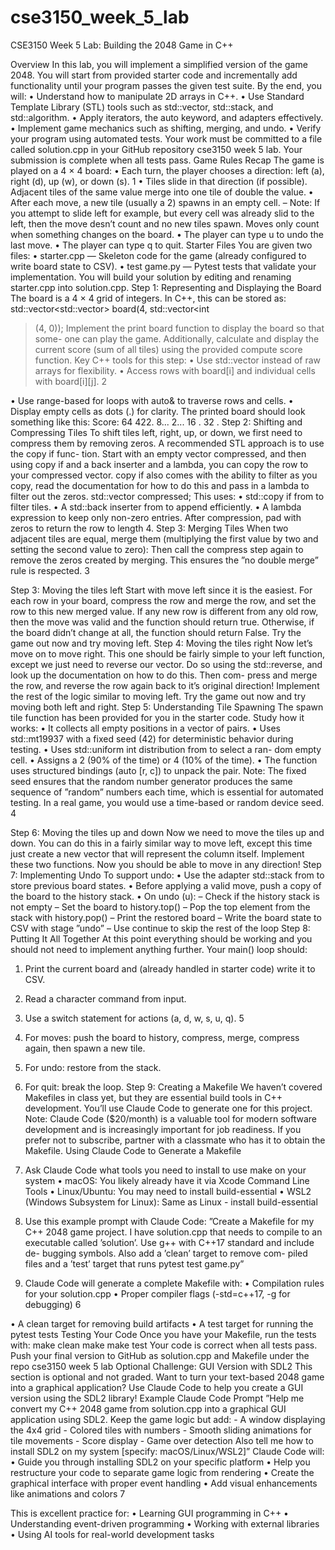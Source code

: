 # cse3150_week_5_lab
CSE3150 Week 5 Lab: Building the 2048 Game in C++

Overview
In this lab, you will implement a simplified version of the game 2048. You will start from provided starter code and incrementally add functionality until your program passes the given test suite.
By the end, you will:
• Understand how to manipulate 2D arrays in C++.
• Use Standard Template Library (STL) tools such as std::vector, std::stack, and std::algorithm.
• Apply iterators, the auto keyword, and adapters effectively.
• Implement game mechanics such as shifting, merging, and undo.
• Verify your program using automated tests.
Your work must be committed to a file called solution.cpp in your GitHub repository cse3150 week 5 lab. Your submission is complete when all tests pass.
Game Rules Recap
The game is played on a 4 × 4 board:
• Each turn, the player chooses a direction: left (a), right (d), up (w), or down (s).
1
• Tiles slide in that direction (if possible). Adjacent tiles of the same value merge into one tile of double the value.
• After each move, a new tile (usually a 2) spawns in an empty cell.
– Note: If you attempt to slide left for example, but every cell was already slid to the left, then the move desn’t count and no new tiles spawn. Moves only count when something changes on the board.
• The player can type u to undo the last move.
• The player can type q to quit.
Starter Files
You are given two files:
• starter.cpp — Skeleton code for the game (already configured to write board state to CSV).
• test game.py — Pytest tests that validate your implementation.
You will build your solution by editing and renaming starter.cpp into
solution.cpp.
Step 1: Representing and Displaying the Board
The board is a 4 × 4 grid of integers. In C++, this can be stored as: std::vector<std::vector<int>> board(4, std::vector<int
>(4, 0));
Implement the print board function to display the board so that some- one can play the game. Additionally, calculate and display the current score (sum of all tiles) using the provided compute score function.
Key C++ tools for this step:
• Use std::vector instead of raw arrays for flexibility.
• Access rows with board[i] and individual cells with board[i][j].
2
  
• Use range-based for loops with auto& to traverse rows and cells.
• Display empty cells as dots (.) for clarity.
The printed board should look something like this:
Score: 64 422. 8... 2... 16 . 32 .
Step 2: Shifting and Compressing Tiles
To shift tiles left, right, up, or down, we first need to compress them by removing zeros. A recommended STL approach is to use the copy if func- tion. Start with an empty vector compressed, and then using copy if and a back inserter and a lambda, you can copy the row to your compressed vector. copy if also comes with the ability to filter as you copy, read the documentation for how to do this and pass in a lambda to filter out the zeros.
std::vector<int> compressed; This uses:
• std::copy if from <algorithm> to filter tiles.
• A std::back inserter from <iterator> to append efficiently. • A lambda expression to keep only non-zero entries.
After compression, pad with zeros to return the row to length 4.
Step 3: Merging Tiles
When two adjacent tiles are equal, merge them (multiplying the first value by two and setting the second value to zero):
Then call the compress step again to remove the zeros created by merging. This ensures the ”no double merge” rule is respected.
3
  
Step 3: Moving the tiles left
Start with move left since it is the easiest. For each row in your board, compress the row and merge the row, and set the row to this new merged value. If any new row is different from any old row, then the move was valid and the function should return true. Otherwise, if the board didn’t change at all, the function should return False.
Try the game out now and try moving left.
Step 4: Moving the tiles right
Now let’s move on to move right. This one should be fairly simple to your left function, except we just need to reverse our vector. Do so using the std::reverse, and look up the documentation on how to do this. Then com- press and merge the row, and reverse the row again back to it’s original direction! Implement the rest of the logic similar to moving left.
Try the game out now and try moving both left and right.
Step 5: Understanding Tile Spawning
The spawn tile function has been provided for you in the starter code. Study how it works:
• It collects all empty positions in a vector of pairs.
• Uses std::mt19937 with a fixed seed (42) for deterministic behavior
during testing.
• Uses std::uniform int distribution from <random> to select a ran- dom empty cell.
• Assigns a 2 (90% of the time) or 4 (10% of the time).
• The function uses structured bindings (auto [r, c]) to unpack the
pair.
Note: The fixed seed ensures that the random number generator produces the same sequence of ”random” numbers each time, which is essential for automated testing. In a real game, you would use a time-based or random device seed.
4

Step 6: Moving the tiles up and down
Now we need to move the tiles up and down. You can do this in a fairly similar way to move left, except this time just create a new vector that will represent the column itself. Implement these two functions. Now you should be able to move in any direction!
Step 7: Implementing Undo
To support undo:
• Use the adapter std::stack from <stack> to store previous board states.
• Before applying a valid move, push a copy of the board to the history stack.
• On undo (u):
– Check if the history stack is not empty
– Set the board to history.top()
– Pop the top element from the stack with history.pop() – Print the restored board
– Write the board state to CSV with stage ”undo”
– Use continue to skip the rest of the loop
Step 8: Putting It All Together
At this point everything should be working and you should not need to implement anything further. Your main() loop should:
1. Print the current board and (already handled in starter code) write it to CSV.
2. Read a character command from input.
3. Use a switch statement for actions (a, d, w, s, u, q).
5

4. For moves: push the board to history, compress, merge, compress again, then spawn a new tile.
5. For undo: restore from the stack.
6. For quit: break the loop.
Step 9: Creating a Makefile
We haven’t covered Makefiles in class yet, but they are essential build tools in C++ development. You’ll use Claude Code to generate one for this project. Note: Claude Code ($20/month) is a valuable tool for modern software development and is increasingly important for job readiness. If you prefer not to subscribe, partner with a classmate who has it to obtain the Makefile.
Using Claude Code to Generate a Makefile
1. Ask Claude Code what tools you need to install to use make on your system
• macOS: You likely already have it via Xcode Command Line Tools
• Linux/Ubuntu: You may need to install build-essential
• WSL2 (Windows Subsystem for Linux): Same as Linux -
install build-essential
2. Use this example prompt with Claude Code:
”Create a Makefile for my C++ 2048 game project. I have solution.cpp that needs to compile to an executable called ’solution’. Use g++ with C++17 standard and include de- bugging symbols. Also add a ’clean’ target to remove com- piled files and a ’test’ target that runs pytest test game.py”
3. Claude Code will generate a complete Makefile with: • Compilation rules for your solution.cpp
• Proper compiler flags (-std=c++17, -g for debugging) 6

• A clean target for removing build artifacts • A test target for running the pytest tests
Testing Your Code
Once you have your Makefile, run the tests with:
make clean make
make test
Your code is correct when all tests pass. Push your final version to GitHub as solution.cpp and Makefile under the repo cse3150 week 5 lab
Optional Challenge: GUI Version with SDL2
This section is optional and not graded.
Want to turn your text-based 2048 game into a graphical application? Use Claude Code to help you create a GUI version using the SDL2 library!
Example Claude Code Prompt
”Help me convert my C++ 2048 game from solution.cpp into a graphical GUI application using SDL2. Keep the game logic but add: - A window displaying the 4x4 grid - Colored tiles with numbers - Smooth sliding animations for tile movements - Score display - Game over detection Also tell me how to install SDL2 on my system [specify: macOS/Linux/WSL2]”
Claude Code will:
• Guide you through installing SDL2 on your specific platform
• Help you restructure your code to separate game logic from rendering • Create the graphical interface with proper event handling
• Add visual enhancements like animations and colors
7
  
This is excellent practice for:
• Learning GUI programming in C++
• Understanding event-driven programming
• Working with external libraries
• Using AI tools for real-world development tasks
